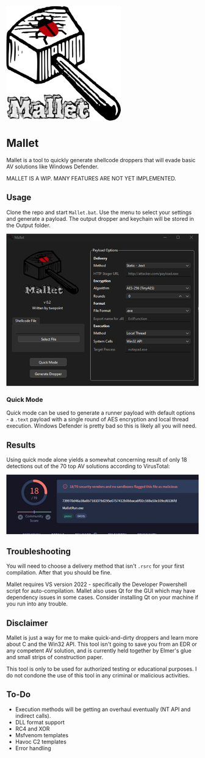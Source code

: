 <img src="mallet.png" width="300" height="300" />

# Mallet
Mallet is a tool to quickly generate shellcode droppers that will evade basic AV solutions like Windows Defender.

MALLET IS A WIP. MANY FEATURES ARE NOT YET IMPLEMENTED.

## Usage
Clone the repo and start `Mallet.bat`. Use the menu to select your settings and generate a payload. The output dropper and keychain will be stored in the Output folder.

![Menu](./mainmenu.png)

### Quick Mode
Quick mode can be used to generate a runner payload with default options - a `.text` payload with a single round of AES encryption and local thread execution. Windows Defender is pretty bad so this is likely all you will need.

## Results

Using quick mode alone yields a somewhat concerning result of only 18 detections out of the 70 top AV solutions according to VirusTotal:

![Quickmode](./virustotal.png)


## Troubleshooting

You will need to choose a delivery method that isn't `.rsrc` for your first compilation. After that you should be fine.

Mallet requires VS version 2022 - specifically the Developer Powershell script for auto-compilation. Mallet also uses Qt for the GUI which may have dependency issues in some cases. Consider installing Qt on your machine if you run into any trouble.

## Disclaimer
Mallet is just a way for me to make quick-and-dirty droppers and learn more about C and the Win32 API. This tool isn't going to save you from an EDR or any competent AV solution, and is currently held together by Elmer's glue and small strips of construction paper.

This tool is only to be used for authorized testing or educational purposes. I do not condone the use of this tool in any criminal or malicious activities.

## To-Do
- Execution methods will be getting an overhaul eventually (NT API and indirect calls).
- DLL format support
- RC4 and XOR
- Msfvenom templates
- Havoc C2 templates
- Error handling

